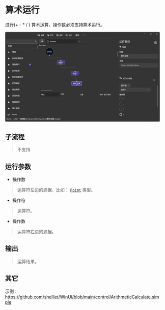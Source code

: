 # 算术运行
进行(+ - * / ) 算术运算，操作数必须支持算术运行。

![action](./images/11.png ':size=90%')

## 子流程

> 不支持

## 运行参数

* 操作数
>   运算符左边的源据，比如： [`Point`](./types/Point.md) 类型。
* 操作符
> 运算符。
* 操作数
>   运算符右边的源据。
  
## 输出

> 运算结果。


## 其它

示例：https://github.com/shelllet/WinUi/blob/main/control/ArithmeticCalculate.simple
